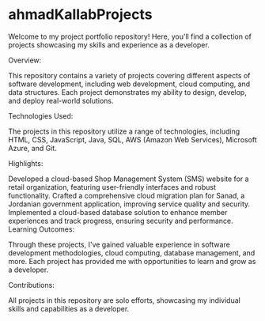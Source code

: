 # ahmadKallabProjects
Welcome to my project portfolio repository! Here, you'll find a collection of projects showcasing my skills and experience as a developer.

Overview:

This repository contains a variety of projects covering different aspects of software development, including web development, cloud computing, and data structures. Each project demonstrates my ability to design, develop, and deploy real-world solutions.

Technologies Used:

The projects in this repository utilize a range of technologies, including HTML, CSS, JavaScript, Java, SQL, AWS (Amazon Web Services), Microsoft Azure, and Git.

Highlights:

Developed a cloud-based Shop Management System (SMS) website for a retail organization, featuring user-friendly interfaces and robust functionality.
Crafted a comprehensive cloud migration plan for Sanad, a Jordanian government application, improving service quality and security.
Implemented a cloud-based database solution to enhance member experiences and track progress, ensuring security and performance.
Learning Outcomes:

Through these projects, I've gained valuable experience in software development methodologies, cloud computing, database management, and more. Each project has provided me with opportunities to learn and grow as a developer.

Contributions:

All projects in this repository are solo efforts, showcasing my individual skills and capabilities as a developer.
